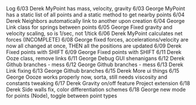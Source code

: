 Log
6/03	Derek	MyPoint has mass, velocity, gravity
6/03	George	MyPoint has a static list of all points and a static method to get nearby points
6/04	Derek	Neighbors automatically link to another upon creation
6/04	George	Link class for springs between points
6/05	George  Fixed gravity and velocity scaling, so is 1/sec, not 1/tick
6/06	Derek	MyPoint calculates net forces (INCOMPLETE)
6/08	George 	fixed forces, accelerations/velocity are now all changed at once, THEN all the positions are updated
6/09	Derek	Fixed points with SHIFT
6/09 	George 	Fixed points with SHIFT
6/11	Derek	Ooze class, remove links
6/11 	George 	Debug GUI shenanigans
6/12	Derek	Github branches - mess
6/12 	George	Github branches - mess
6/13	Derek	Link fixing
6/13	George	Github branches
6/15 	Derek   More ui things
6/15	George	Oooze works properly now, sorta, still needs viscosity and constants tweaking
6/17	Derek	Gravity on/off feature
Project extension
6/18	Derek	Side walls fix, color differentiation schemes
6/18	George	new mode for points (Node), toggle between point types
